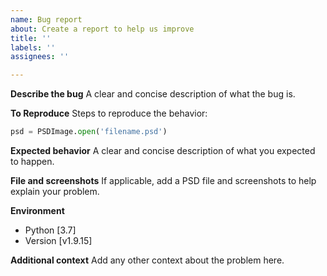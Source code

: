 ```yaml
---
name: Bug report
about: Create a report to help us improve
title: ''
labels: ''
assignees: ''

---
```


**Describe the bug**
A clear and concise description of what the bug is.

**To Reproduce**
Steps to reproduce the behavior:

```python
psd = PSDImage.open('filename.psd')
```

**Expected behavior**
A clear and concise description of what you expected to happen.

**File and screenshots**
If applicable, add a PSD file and screenshots to help explain your problem.

**Environment**
 - Python [3.7]
 - Version [v1.9.15]

**Additional context**
Add any other context about the problem here.
